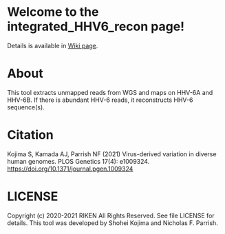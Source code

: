 # Welcome to the integrated_HHV6_recon page!

Details is available in [Wiki page](https://github.com/shohei-kojima/integrated_HHV6_recon/wiki).


# About
This tool extracts unmapped reads from WGS and maps on HHV-6A and HHV-6B. If there is abundant HHV-6 reads, it reconstructs HHV-6 sequence(s).


# Citation
Kojima S, Kamada AJ, Parrish NF (2021) 
Virus-derived variation in diverse human genomes. PLOS Genetics 17(4): e1009324. 
https://doi.org/10.1371/journal.pgen.1009324 

# LICENSE
Copyright (c) 2020-2021 RIKEN 
All Rights Reserved. 
See file LICENSE for details. 
This tool was developed by Shohei Kojima and Nicholas F. Parrish.
